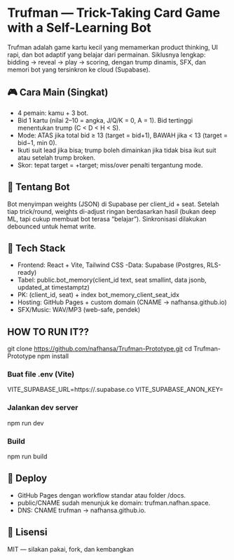 # Trufman — Trick-Taking Card Game with a Self-Learning Bot

Trufman adalah game kartu kecil yang memamerkan product thinking, UI rapi, dan bot adaptif yang belajar dari permainan. Siklusnya lengkap: bidding → reveal → play → scoring, dengan trump dinamis, SFX, dan memori bot yang tersinkron ke cloud (Supabase).


## 🎮 Cara Main (Singkat)
- 4 pemain: kamu + 3 bot.
- Bid 1 kartu (nilai 2–10 = angka, J/Q/K = 0, A = 1). Bid tertinggi menentukan trump (C < D < H < S).
- Mode: ATAS jika total bid ≥ 13 (target = bid+1), BAWAH jika < 13 (target = bid−1, min 0).
- Ikuti suit lead jika bisa; trump boleh dimainkan jika tidak bisa ikut suit atau setelah trump broken.
- Skor: tepat target = +target; miss/over penalti tergantung mode.


## 🧠 Tentang Bot
Bot menyimpan weights (JSON) di Supabase per client_id + seat. Setelah tiap trick/round, weights di-adjust ringan berdasarkan hasil (bukan deep ML, tapi cukup membuat bot terasa “belajar”). Sinkronisasi dilakukan debounced untuk hemat write.


## 🧰 Tech Stack
- Frontend: React + Vite, Tailwind CSS
-Data: Supabase (Postgres, RLS-ready)
- Tabel: public.bot_memory(client_id text, seat smallint, data jsonb, updated_at timestamptz)
- PK: (client_id, seat) + index bot_memory_client_seat_idx
- Hosting: GitHub Pages + custom domain (CNAME → nafhansa.github.io)
- SFX/Music: WAV/MP3 (web-safe, pendek)


## HOW TO RUN IT??
git clone https://github.com/nafhansa/Trufman-Prototype.git
cd Trufman-Prototype
npm install


### Buat file .env (Vite)
VITE_SUPABASE_URL=https://<your-project>.supabase.co
VITE_SUPABASE_ANON_KEY=<your-anon-key>

### Jalankan dev server
npm run dev

### Build
npm run build


## 🚀 Deploy
- GitHub Pages dengan workflow standar atau folder /docs.
- public/CNAME sudah menunjuk ke domain: trufman.nafhan.space.
- DNS: CNAME trufman → nafhansa.github.io.


## 🔑 Lisensi
MIT — silakan pakai, fork, dan kembangkan
